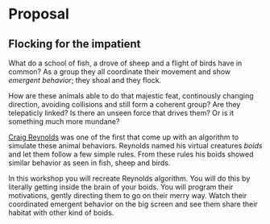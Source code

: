 # Proposal
## Flocking for the impatient
What do a school of fish, a drove of sheep and a flight of birds have in common? As a group they all coordinate their movement and show _emergent behavior_; they shoal and they flock.

How are these animals able to do that majestic feat, continously changing direction, avoiding collisions and still form a coherent group? Are they telepaticly linked? Is there an unseen force that drives them? Or is it something much more mundane?

[Craig Reynolds](https://www.red3d.com/cwr/) was one of the first that come up with an algorithm to simulate these animal behaviors. Reynolds named his virtual creatures _boids_ and let them follow a few simple rules. From these rules his boids showed similar behavior as seen in fish, sheep and birds.

In this workshop you will recreate Reynolds algorithm. You will do this by literally getting inside the brain of your boids. You will program their motivations, gently directing them to go on their merry way. Watch their coordinated emergent behavior on the big screen and see them share their habitat with other kind of boids.
